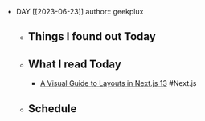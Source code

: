 - DAY [[2023-06-23]]
  author:: geekplux
	- ## Things I found out Today
	- ## What I read Today
		- [A Visual Guide to Layouts in Next.js 13](https://www.builder.io/blog/layouts-in-nextjs-13-visual) #Next.js
	- ## Schedule